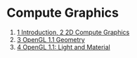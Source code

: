 
# Compute Graphics

 1. [1 Introduction, 2 2D Compute Graphics](computeGraphics.md)
 2. [3 OpenGL 1.1 Geometry](computeGraphics3.md)
 3. [4 OpenGL 1.1: Light and Material](computeGraphics4.md)
